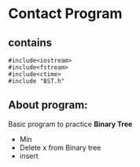 # Contact Program

## contains

```
#include<iostream>
#include<fstream>
#include<ctime>
#include "BST.h"
```
## About program:
Basic program to practice **Binary Tree**
- Min
- Delete x from Binary tree
- insert


